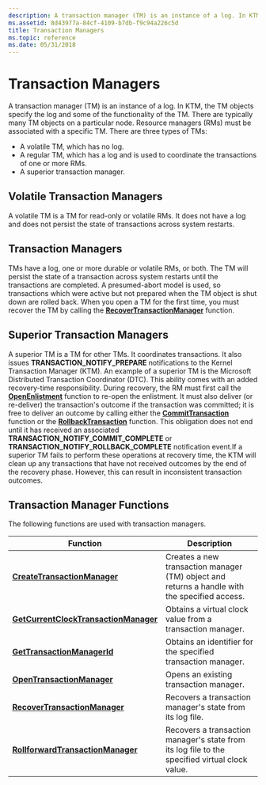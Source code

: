 ```yaml
---
description: A transaction manager (TM) is an instance of a log. In KTM, the TM objects specify the log and some of the functionality of the TM. There are typically many TM objects on a particular node. Resource managers (RMs) must be associated with a specific TM.
ms.assetid: 8d43977a-84cf-4109-b7db-f9c94a226c5d
title: Transaction Managers
ms.topic: reference
ms.date: 05/31/2018
---
```


# Transaction Managers

A transaction manager (TM) is an instance of a log. In KTM, the TM objects specify the log and some of the functionality of the TM. There are typically many TM objects on a particular node. Resource managers (RMs) must be associated with a specific TM. There are three types of TMs:

-   A volatile TM, which has no log.
-   A regular TM, which has a log and is used to coordinate the transactions of one or more RMs.
-   A superior transaction manager.

## Volatile Transaction Managers

A volatile TM is a TM for read-only or volatile RMs. It does not have a log and does not persist the state of transactions across system restarts.

## Transaction Managers

TMs have a log, one or more durable or volatile RMs, or both. The TM will persist the state of a transaction across system restarts until the transactions are completed. A presumed-abort model is used, so transactions which were active but not prepared when the TM object is shut down are rolled back. When you open a TM for the first time, you must recover the TM by calling the [**RecoverTransactionManager**](/windows/desktop/api/Ktmw32/nf-ktmw32-recovertransactionmanager) function.

## Superior Transaction Managers

A superior TM is a TM for other TMs. It coordinates transactions. It also issues **TRANSACTION\_NOTIFY\_PREPARE** notifications to the Kernel Transaction Manager (KTM). An example of a superior TM is the Microsoft Distributed Transaction Coordinator (DTC). This ability comes with an added recovery-time responsibility. During recovery, the RM must first call the [**OpenEnlistment**](/windows/desktop/api/Ktmw32/nf-ktmw32-openenlistment) function to re-open the enlistment. It must also deliver (or re-deliver) the transaction's outcome if the transaction was committed; it is free to deliver an outcome by calling either the [**CommitTransaction**](/windows/desktop/api/Ktmw32/nf-ktmw32-committransaction) function or the [**RollbackTransaction**](/windows/desktop/api/Ktmw32/nf-ktmw32-rollbacktransaction) function. This obligation does not end until it has received an associated **TRANSACTION\_NOTIFY\_COMMIT\_COMPLETE** or **TRANSACTION\_NOTIFY\_ROLLBACK\_COMPLETE** notification event.If a superior TM fails to perform these operations at recovery time, the KTM will clean up any transactions that have not received outcomes by the end of the recovery phase. However, this can result in inconsistent transaction outcomes.

## Transaction Manager Functions

The following functions are used with transaction managers.



| Function                                                                            | Description                                                                                    |
|-------------------------------------------------------------------------------------|------------------------------------------------------------------------------------------------|
| [**CreateTransactionManager**](/windows/desktop/api/Ktmw32/nf-ktmw32-createtransactionmanager)                        | Creates a new transaction manager (TM) object and returns a handle with the specified access.  |
| [**GetCurrentClockTransactionManager**](/windows/desktop/api/Ktmw32/nf-ktmw32-getcurrentclocktransactionmanager) | Obtains a virtual clock value from a transaction manager.                                      |
| [**GetTransactionManagerId**](/windows/desktop/api/Ktmw32/nf-ktmw32-gettransactionmanagerid)                          | Obtains an identifier for the specified transaction manager.                                   |
| [**OpenTransactionManager**](/windows/desktop/api/Ktmw32/nf-ktmw32-opentransactionmanager)                            | Opens an existing transaction manager.                                                         |
| [**RecoverTransactionManager**](/windows/desktop/api/Ktmw32/nf-ktmw32-recovertransactionmanager)                      | Recovers a transaction manager's state from its log file.                                      |
| [**RollforwardTransactionManager**](/windows/desktop/api/KtmW32/nf-ktmw32-rollforwardtransactionmanager)              | Recovers a transaction manager's state from its log file to the specified virtual clock value. |



 

 

 



